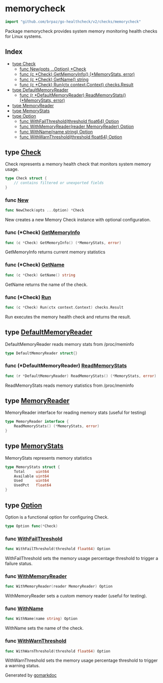 <!-- Code generated by gomarkdoc. DO NOT EDIT -->

# memorycheck

```go
import "github.com/brpaz/go-healthcheck/v2/checks/memorycheck"
```

Package memorycheck provides system memory monitoring health checks for Linux systems.

## Index

- [type Check](<#Check>)
  - [func New\(opts ...Option\) \*Check](<#New>)
  - [func \(c \*Check\) GetMemoryInfo\(\) \(\*MemoryStats, error\)](<#Check.GetMemoryInfo>)
  - [func \(c \*Check\) GetName\(\) string](<#Check.GetName>)
  - [func \(c \*Check\) Run\(ctx context.Context\) checks.Result](<#Check.Run>)
- [type DefaultMemoryReader](<#DefaultMemoryReader>)
  - [func \(r \*DefaultMemoryReader\) ReadMemoryStats\(\) \(\*MemoryStats, error\)](<#DefaultMemoryReader.ReadMemoryStats>)
- [type MemoryReader](<#MemoryReader>)
- [type MemoryStats](<#MemoryStats>)
- [type Option](<#Option>)
  - [func WithFailThreshold\(threshold float64\) Option](<#WithFailThreshold>)
  - [func WithMemoryReader\(reader MemoryReader\) Option](<#WithMemoryReader>)
  - [func WithName\(name string\) Option](<#WithName>)
  - [func WithWarnThreshold\(threshold float64\) Option](<#WithWarnThreshold>)


<a name="Check"></a>
## type [Check](<https://github.com/brpaz/go-healthcheck/blob/master/checks/memorycheck/check.go#L21-L26>)

Check represents a memory health check that monitors system memory usage.

```go
type Check struct {
    // contains filtered or unexported fields
}
```

<a name="New"></a>
### func [New](<https://github.com/brpaz/go-healthcheck/blob/master/checks/memorycheck/check.go#L60>)

```go
func NewCheck(opts ...Option) *Check
```

New creates a new Memory Check instance with optional configuration.

<a name="Check.GetMemoryInfo"></a>
### func \(\*Check\) [GetMemoryInfo](<https://github.com/brpaz/go-healthcheck/blob/master/checks/memorycheck/check.go#L115>)

```go
func (c *Check) GetMemoryInfo() (*MemoryStats, error)
```

GetMemoryInfo returns current memory statistics

<a name="Check.GetName"></a>
### func \(\*Check\) [GetName](<https://github.com/brpaz/go-healthcheck/blob/master/checks/memorycheck/check.go#L76>)

```go
func (c *Check) GetName() string
```

GetName returns the name of the check.

<a name="Check.Run"></a>
### func \(\*Check\) [Run](<https://github.com/brpaz/go-healthcheck/blob/master/checks/memorycheck/check.go#L81>)

```go
func (c *Check) Run(ctx context.Context) checks.Result
```

Run executes the memory health check and returns the result.

<a name="DefaultMemoryReader"></a>
## type [DefaultMemoryReader](<https://github.com/brpaz/go-healthcheck/blob/master/checks/memorycheck/memory_reader.go#L17>)

DefaultMemoryReader reads memory stats from /proc/meminfo

```go
type DefaultMemoryReader struct{}
```

<a name="DefaultMemoryReader.ReadMemoryStats"></a>
### func \(\*DefaultMemoryReader\) [ReadMemoryStats](<https://github.com/brpaz/go-healthcheck/blob/master/checks/memorycheck/memory_reader.go#L20>)

```go
func (r *DefaultMemoryReader) ReadMemoryStats() (*MemoryStats, error)
```

ReadMemoryStats reads memory statistics from /proc/meminfo

<a name="MemoryReader"></a>
## type [MemoryReader](<https://github.com/brpaz/go-healthcheck/blob/master/checks/memorycheck/memory_reader.go#L12-L14>)

MemoryReader interface for reading memory stats \(useful for testing\)

```go
type MemoryReader interface {
    ReadMemoryStats() (*MemoryStats, error)
}
```

<a name="MemoryStats"></a>
## type [MemoryStats](<https://github.com/brpaz/go-healthcheck/blob/master/checks/memorycheck/check.go#L13-L18>)

MemoryStats represents memory statistics

```go
type MemoryStats struct {
    Total     uint64
    Available uint64
    Used      uint64
    UsedPct   float64
}
```

<a name="Option"></a>
## type [Option](<https://github.com/brpaz/go-healthcheck/blob/master/checks/memorycheck/check.go#L29>)

Option is a functional option for configuring Check.

```go
type Option func(*Check)
```

<a name="WithFailThreshold"></a>
### func [WithFailThreshold](<https://github.com/brpaz/go-healthcheck/blob/master/checks/memorycheck/check.go#L46>)

```go
func WithFailThreshold(threshold float64) Option
```

WithFailThreshold sets the memory usage percentage threshold to trigger a failure status.

<a name="WithMemoryReader"></a>
### func [WithMemoryReader](<https://github.com/brpaz/go-healthcheck/blob/master/checks/memorycheck/check.go#L53>)

```go
func WithMemoryReader(reader MemoryReader) Option
```

WithMemoryReader sets a custom memory reader \(useful for testing\).

<a name="WithName"></a>
### func [WithName](<https://github.com/brpaz/go-healthcheck/blob/master/checks/memorycheck/check.go#L32>)

```go
func WithName(name string) Option
```

WithName sets the name of the check.

<a name="WithWarnThreshold"></a>
### func [WithWarnThreshold](<https://github.com/brpaz/go-healthcheck/blob/master/checks/memorycheck/check.go#L39>)

```go
func WithWarnThreshold(threshold float64) Option
```

WithWarnThreshold sets the memory usage percentage threshold to trigger a warning status.

Generated by [gomarkdoc](<https://github.com/princjef/gomarkdoc>)
